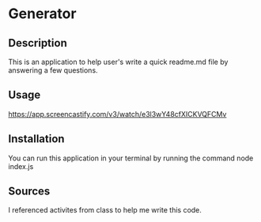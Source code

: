 
# Generator

## Description
This is an application to help user's write a quick readme.md file by answering a few questions.

## Usage
https://app.screencastify.com/v3/watch/e3l3wY48cfXICKVQFCMv 

## Installation
You can run this application in your terminal by running the command node index.js

## Sources
I referenced activites from class to help me write this code. 
